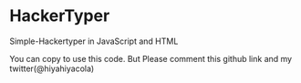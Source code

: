 # HackerTyper
Simple-Hackertyper in JavaScript and HTML


You can copy to use this code.
But Please comment this github link and my twitter(@hiyahiyacola)
